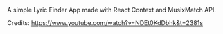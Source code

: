 A simple Lyric Finder App made with React Context and MusixMatch API.

Credits: https://www.youtube.com/watch?v=NDEt0KdDbhk&t=2381s

